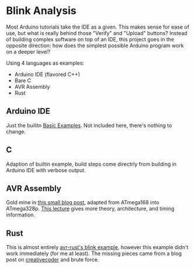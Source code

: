# Blink Analysis

Most Arduino tutorials take the IDE as a given.
This makes sense for ease of use, but what is really behind those "Verify" and "Upload" buttons?
Instead of building complex software on top of an IDE, this project goes in the opposite direction: how does the simplest possible Arduino program work on a deeper level?

Using 4 languages as examples:

- Arduino IDE (flavored C++)
- Bare C
- AVR Assembly
- Rust

## Arduino IDE
Just the builitn [Basic Examples](http://www.arduino.cc/en/Tutorial/Blink).
Not included here, there's nothing to change.

## C
Adaption of builtin example, build steps come directrly from building in Arduino IDE with verbose output.


## AVR Assembly
Gold mine in [this small blog post](http://www.dwelch.com/arduino/), adapted from ATmega168 into ATmega328p.
[This lecture](http://www.avr-asm-tutorial.net/avr_en/micro_beginner/3_Led_Blinking/3_Led_Blinking.html) gives more theory, architecture, and timing information.

## Rust
This is almost entirely [avr-rust's blink example](https://github.com/avr-rust/blink), however this example didn't work immediately (for me at least).
The missing pieces came from a blog post on [creativecoder](https://creativcoder.dev/rust-on-arduino-uno) and brute force.
